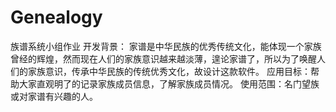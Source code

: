 # Genealogy
族谱系统小组作业
开发背景：
家谱是中华民族的优秀传统文化，能体现一个家族曾经的辉煌，然而现在人们的家族意识越来越淡薄，遑论家谱了，所以为了唤醒人们的家族意识，传承中华民族的传统优秀文化，故设计这款软件。
应用目标：帮助大家直观明了的记录家族成员信息，了解家族成员情况。
使用范围：名门望族或对家谱有兴趣的人。
